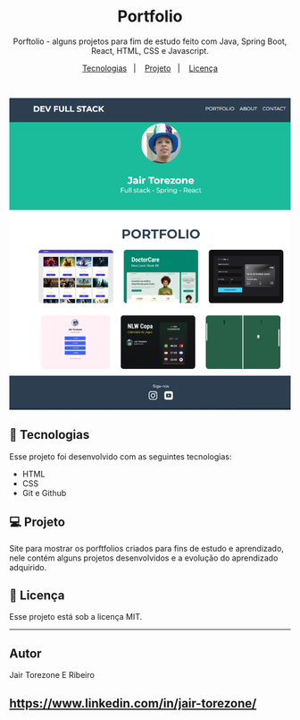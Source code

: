 
<h1 align="center">Portfolio</h1>

<p align="center">
Porftolio - alguns projetos para fim de estudo feito com Java, Spring Boot, React, HTML, CSS e Javascript.

</p>

<p align="center">
  <a href="#-tecnologias">Tecnologias</a>&nbsp;&nbsp;&nbsp;|&nbsp;&nbsp;&nbsp;
  <a href="#-projeto">Projeto</a>&nbsp;&nbsp;&nbsp;|&nbsp;&nbsp;&nbsp;
  <a href="#memo-licença">Licença</a>
</p>

<p align="center">
 
</p>

<br>

<p align="center">
   <img src="https://raw.githubusercontent.com/JairTorezone/portfolio/main/img/capa.PNG" alt="capa" />
</p>

## 🚀 Tecnologias

Esse projeto foi desenvolvido com as seguintes tecnologias:

- HTML
- CSS
- Git e Github

## 💻 Projeto

Site para mostrar os porftfolios criados para fins de estudo e aprendizado, nele contém alguns projetos desenvolvidos e a evolução do aprendizado adquirido.


## :memo: Licença

Esse projeto está sob a licença MIT.

---

## Autor
Jair Torezone E Ribeiro

https://www.linkedin.com/in/jair-torezone/
---
